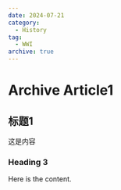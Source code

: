 ```yaml
---
date: 2024-07-21
category:
  - History
tag:
  - WWI
archive: true
---
```


# Archive Article1

## 标题1

这是内容

### Heading 3

Here is the content.
